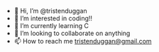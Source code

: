 - 👋 Hi, I’m @tristenduggan
- 👀 I’m interested in coding!!
- 🌱 I’m currently learning C
- 💞️ I’m looking to collaborate on anything
- 📫 How to reach me tristenduggan@gmail.com

<!---
tristenduggan/tristenduggan is a ✨ special ✨ repository because its `README.md` (this file) appears on your GitHub profile.
You can click the Preview link to take a look at your changes.
--->
